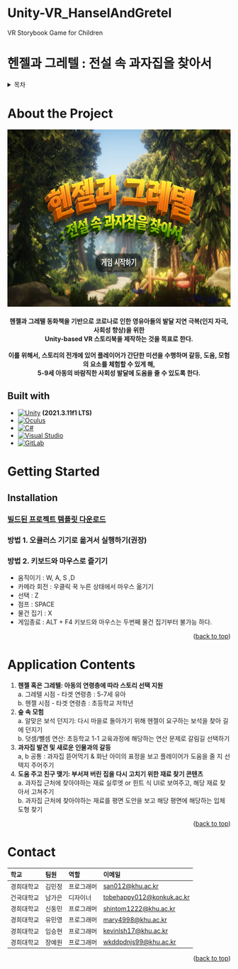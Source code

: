 # Unity-VR_HanselAndGretel
VR Storybook Game for Children

<a name="readme-top"></a>
# 헨젤과 그레텔 : 전설 속 과자집을 찾아서

<!-- TABLE OF CONTENTS -->
<details>
  <summary>목차</summary>
  <ol>
    <li>
      <a href="#about-the-project">About the Project</a>
      <ul>
        <li><a href="#built-with">Built with</a></li>
      </ul>
    </li>
    <li>
      <a href="#getting-started">Getting Started</a>
      <ul>
        <li><a href="#installation">Installation</a></li>
      </ul>
    </li>
    <li><a href="#application-contents">Application Contents</a></li>
    <li><a href="#contact">Contact</a></li>
  </ol>
</details>

# About the Project
<img src = "title_image.png" width="700" height="400">
<h4 align="center">헨젤과 그레텔 동화책을 기반으로 코로나로 인한 영유아들의 발달 지연 극복(인지 자극, 사회성 향상)을 위한 <br/>
Unity-based VR 스토리북을 제작하는 것을 목표로 한다. <br/>
<br/>
이를 위해서, 스토리의 전개에 있어 플레이어가 간단한 미션을 수행하며 갈등, 도움, 모험의 요소를 체험할 수 있게 해, <br/>
5-9세 아동의 바람직한 사회성 발달에 도움을 줄 수 있도록 한다.</h4>

## Built with
* [![Unity][Unity]][Unity-url] **(2021.3.11f1 LTS)**
* [![Oculus][Oculus]][Oculus-url]
* [![C#][C#]][C#-url]
* [![Visual Studio][Visual Studio]][VS-url]
* [![GitLab][GitLab]][GitLab-url]

# Getting Started

## Installation
### [빌드된 프로젝트 템플릿 다운로드](https://drive.google.com/file/d/1aG-by0jnDPhGn2MWY-r2jGn5eHrKveG5/view?usp=sharing)
### 방법 1. 오큘러스 기기로 옮겨서 실행하기(권장)

### 방법 2. 키보드와 마우스로 즐기기
 - 움직이기 : W, A, S ,D
 - 카메라 회전 : 우클릭 꾹 누른 상태에서 마우스 옮기기
 - 선택 : Z
 - 점프 : SPACE
 - 물건 집기 : X
 - 게임종료 : ALT + F4
키보드와 마우스는 두번째 물건 집기부터 불가능 하다.

<p align="right">(<a href="#readme-top">back to top</a>)</p>

# Application Contents
1. **헨젤 혹은 그레텔: 아동의 연령층에 따라 스토리 선택 지원**<br/>
a. 그레텔 시점 - 타겟 연령층 : 5-7세 유아 <br/>
b. 헨젤 시점 - 타겟 연령층 : 초등학교 저학년 <br/>
2. **숲 속 모험**<br/>
a. 알맞은 보석 던지기: 다시 마을로 돌아가기 위해 헨젤이 요구하는 보석을 찾아 길에 던지기 <br/>
b. 덧셈/뺄셈 연산: 초등학교 1-1 교육과정에 해당하는 연산 문제로 갈림길 선택하기 <br/>
3. **과자집 발견 및 새로운 인물과의 갈등**<br/>
a, b 공통 : 과자집 뜯어먹기 & 화난 아이의 표정을 보고 플레이어가 도움을 줄 지 선택지 주어주기 <br/>
4. **도움 주고 친구 맺기: 부서져 버린 집을 다시 고치기 위한 재료 찾기 콘텐츠**<br/>
a. 과자집 근처에 찾아야하는 재료 실루엣 or 힌트 식 UI로 보여주고, 해당 재료 찾아서 고쳐주기 <br/>
b. 과자집 근처에 찾아야하는 재료를 평면 도안을 보고 해당 평면에 해당하는 입체 도형 찾기 <br/>

<p align="right">(<a href="#readme-top">back to top</a>)</p>

# Contact
| 학교     |팀원          |역할       |이메일                     |
|:--------|:------------|:---------|:------------------------|
| 경희대학교 | 김민정       | 프로그래머   |san012@khu.ac.kr|
| 건국대학교 | 남가은       | 디자이너    |tobehappy012@konkuk.ac.kr|
| 경희대학교 | 신동민       | 프로그래머   |shintom1222@khu.ac.kr|
| 경희대학교 | 유민영       | 프로그래머   |mary4998@khu.ac.kr|
| 경희대학교 | 임승현       | 프로그래머   |kevinlsh17@khu.ac.kr|
| 경희대학교 | 장예원       | 프로그래머   |wkddpdnjs99@khu.ac.kr|

<p align="right">(<a href="#readme-top">back to top</a>)</p>


<!-- MARKDOWN LINKS & IMAGES -->

[Unity]: https://img.shields.io/badge/Unity-000000?style=for-the-badge&logo=Unity&logoColor=white
[Unity-url]: https://unity.com/
[C#]:https://img.shields.io/badge/C%20Sharp-239120?style=for-the-badge&logo=C%20sharp&logoColor=white
[C#-url]: https://en.wikipedia.org/wiki/C_Sharp_(programming_language)
[Oculus]: https://img.shields.io/badge/Oculus-1C1E20?style=for-the-badge&logo=Oculus&logoColor=white
[Oculus-url]: https://www.oculus.com/experiences/quest/
[Visual Studio]: https://img.shields.io/badge/Visual%20Studio-5C2D91?style=for-the-badge&logo=Visual%20Studio&logoColor=white
[VS-url]: https://visualstudio.microsoft.com/ko/
[GitLab]: https://img.shields.io/badge/GitLab-FC6D26?style=for-the-badge&logo=GitLab&logoColor=white
[GitLab-url]: https://gitlab.com/

